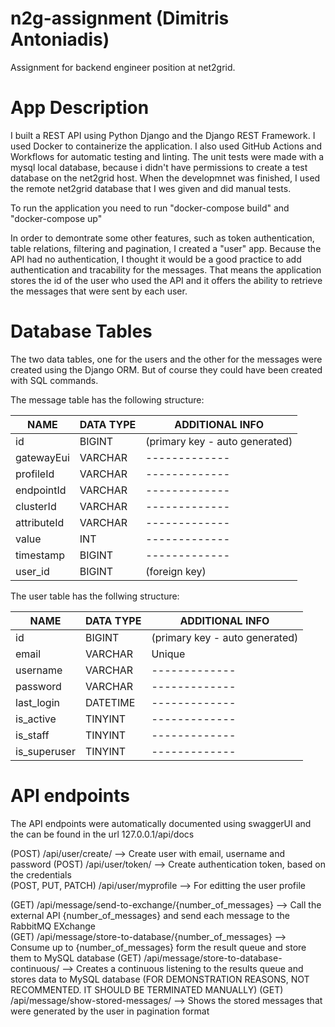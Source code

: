 # n2g-assignment (Dimitris Antoniadis)
Assignment for backend engineer position at net2grid.

# App Description
I built a REST API using Python Django and the Django REST Framework. I used Docker to containerize the application. I also used GitHub Actions and Workflows for automatic testing and linting. The unit tests were made with a mysql local database, because i didn't have permissions to create a test database on the net2grid host. When the developmnet was finished, I used the remote net2grid database that I wes given and did manual tests.

To run the application you need to run "docker-compose build" and "docker-compose up"

In order to demontrate some other features, such as token authentication, table relations, filtering and pagination, I created a "user" app. Because the API had no authentication, I thought it would be a good practice to add authentication and tracability for the messages. That means the application stores the id of the user who used the API and it offers the ability to retrieve the messages that were sent by each user. 

# Database Tables
The two data tables, one for the users and the other for the messages were created using the Django ORM. But of course they could have been created with SQL commands.

The message table has the following structure:

|NAME|DATA TYPE|ADDITIONAL INFO|
| ------------- | ------------- | ------------- |
|id   |       BIGINT|          (primary key - auto generated)|
|gatewayEui    | VARCHAR|     ------------- |
|profileId      |VARCHAR|------------- |
|endpointId     |VARCHAR|------------- |
|clusterId     |VARCHAR|------------- |
|attributeId    |VARCHAR|------------- |
|value         | INT|------------- |
|timestamp     | BIGINT|------------- |
|user_id        |BIGINT | (foreign key)|


The user table has the follwing structure:

|NAME|DATA TYPE|ADDITIONAL INFO|
| ------------- | ------------- | ------------- |
|id         |    BIGINT        |  (primary key - auto generated)|
|email      |    VARCHAR     |     Unique|
|username   |    VARCHAR| ------------- |
|password   |    VARCHAR| ------------- |
|last_login  |   DATETIME| ------------- |
|is_active  |    TINYINT| ------------- |
|is_staff  |     TINYINT| ------------- |
|is_superuser |  TINYINT| ------------- |

# API endpoints
The API endpoints were automatically documented using swaggerUI and the can be found in the url 127.0.0.1/api/docs

(POST) /api/user/create/                                   --> Create user with email, username and password 
(POST) /api/user/token/                                    --> Create authentication token, based on the credentials  
(POST, PUT, PATCH) /api/user/myprofile                     --> For editting the user profile  

(GET) /api/message/send-to-exchange/{number_of_messages}   -->  Call the external API {number_of_messages} and send each message to the RabbitMQ EXchange  
(GET) /api/message/store-to-database/{number_of_messages}  -->  Consume up to {number_of_messages} form the result queue and store them to MySQL database
(GET) /api/message/store-to-database-continuous/           -->  Creates a continuous listening to the results queue and stores data to MySQL database
                                                               (FOR DEMONSTRATION REASONS, NOT RECOMMENTED. IT SHOULD BE TERMINATED MANUALLY)
(GET) /api/message/show-stored-messages/                   -->  Shows the stored messages that were generated by the user in pagination format 





